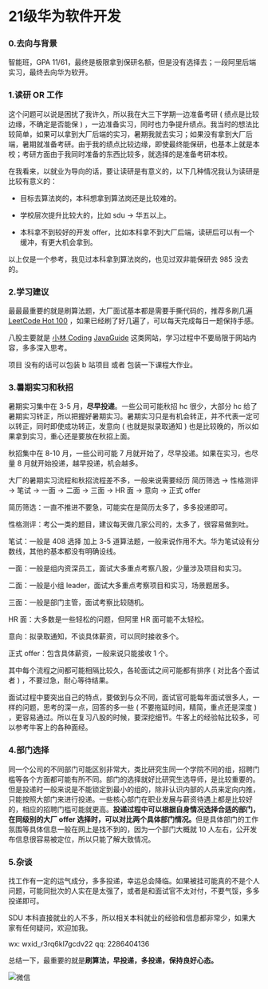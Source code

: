 # 21级华为软件开发

### 0.去向与背景

智能班，GPA 11/61，最终是极限拿到保研名额，但是没有选择去；一段阿里后端实习，最终去向华为软开。

### 1.读研 OR 工作

这个问题可以说是困扰了我许久，所以我在大三下学期一边准备考研 ( 绩点是比较边缘，不确定是否能保 ) ，一边准备实习，同时也力争提升绩点。我当时的想法比较简单，如果可以拿到大厂后端的实习，暑期我就去实习；如果没有拿到大厂后端，暑期就准备考研。由于我的绩点比较边缘，即使最终能保研，也基本上就是本校；考研方面由于我同时准备的东西比较多，就选择的是准备考研本校。

在我看来，以就业为导向的话，要让读研是有意义的，以下几种情况我认为读研是比较有意义的：

-   目标去算法岗的，本科想拿到算法岗还是比较难的。

-   学校层次提升比较大的，比如 sdu -> 华五以上。

-   本科拿不到较好的开发 offer，比如本科拿不到大厂后端，读研后可以有一个缓冲，有更大机会拿到。

以上仅是一个参考，我见过本科拿到算法岗的，也见过双非能保研去 985 没去的。

### 2.学习建议

最最最重要的就是刷算法题，大厂面试基本都是需要手撕代码的，推荐多刷几遍 [LeetCode Hot 100](https://leetcode.cn/studyplan/top-100-liked/) ，如果已经刷了好几遍了，可以每天完成每日一题保持手感。

八股主要就是 [小林 Coding](https://xiaolincoding.com/)  [JavaGuide](https://javaguide.cn/) 这类网站，学习过程中不要局限于网站内容，多多深入思考。

项目 没有的话可以包装 b 站项目 或者 包装一下课程大作业。&#x20;

### 3.暑期实习和秋招

暑期实习集中在 3-5 月，**尽早投递**。一些公司可能秋招 hc 很少，大部分 hc 给了暑期实习转正，所以把握好暑期实习。暑期实习只是有机会转正，并不代表一定可以转正，同时即使成功转正，发意向 ( 也就是拟录取通知 ) 也是比较晚的，所以如果拿到实习，重心还是要放在秋招上面。

秋招集中在 8-10 月，一些公司可能 7 月就开始了，尽早投递。如果在实习，也尽量 8 月就开始投递，越早投递，机会越多。

大厂的暑期实习流程和秋招流程差不多，一般来说需要经历 简历筛选 -> 性格测评 -> 笔试 -> 一面 -> 二面 -> 三面 -> HR 面 -> 意向 -> 正式 offer

简历筛选：一直不推进不要急，可能实在是简历太多了，多多投递即可。

性格测评：考公一类的题目，建议每天做几家公司的，太多了，很容易做到吐。

笔试：一般是 408 选择 加上 3-5 道算法题，一般来说作用不大。华为笔试设有分数线，其他的基本都没有明确设线。

一面：一般是组内资深员工，面试大多重点考察八股，少量涉及项目和实习。

二面：一般是小组 leader，面试大多重点考察项目和实习，场景题居多。

三面：一般是部门主管，面试考察比较随机。

HR 面：大多数是一些轻松的问题，但阿里 HR 面可能不太轻松。

意向：拟录取通知，不谈具体薪资，可以同时接收多个。

正式 offer：包含具体薪资，一般来说只能接收 1 个。

其中每个流程之间都可能相隔比较久，各轮面试之间可能都有排序 ( 对比各个面试者 ) ，不要过急，耐心等待结果。

面试过程中要突出自己的特点，要做到与众不同，面试官可能每年面试很多人，一样的问题，思考的深一点，回答的多一些 ( 不要拖延时间，精简，重点还是深度 ) ，更容易通过。所以在复习八股的时候，要深挖细节。牛客上的经验帖比较多，可以参考牛客上的各种面经。

### 4.部门选择

同一个公司的不同部门可能区别非常大，类比研究生同一个学院不同的组，招聘门槛等各个方面都可能有所不同。部门的选择就好比研究生选导师，是比较重要的。但是投递时一般来说是不能锁定到最小的组的，除非认识内部的人员来定向内推，只能按照大部门来进行投递。一些核心部门在职业发展与薪资待遇上都是比较好的，相应的招聘门槛可能就更高。**投递过程中可以根据自身情况选择合适的部门，在同级别的大厂 offer 选择时，可以对比两个具体部门情况。**&#x4F46;是具体部门的工作氛围等具体信息一般在网上是找不到的，因为一个部门大概就 10 人左右，公开发布信息很容易被定位，所以只能了解大致情况。

### 5.杂谈

找工作有一定的运气成分，多多投递，幸运总会降临。如果被挂可能真的不是个人问题，可能同批次的人实在是太强了，或者是和面试官不太对付，不要气馁，多多投递即可。

SDU 本科直接就业的人不多，所以相关本科就业的经验和信息都非常少，如果大家有任何疑问，欢迎加我。

wx: wxid_r3rq6kl7gcdv22 qq: 2286404136

总结一下，最重要的就是**刷算法，早投递，多投递，保持良好心态。**

![微信](../../assets/dd3b0cd4-f316-4fa3-a98e-c77a35fedecb.jpg)
